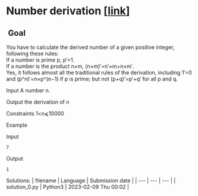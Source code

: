# Number derivation \[[link](https://www.codingame.com/training/easy/number-derivation)\]


 Goal
-----


You have to calculate the derived number of a given positive integer, following these rules:  
If a number is prime p, p′=1.  
If a number is the product n×m, (n×m)′=n′×m+n×m′.  
Yes, it follows almost all the traditional rules of the derivation, including 1′=0 and (p^n)′=n×p^(n−1) if p is prime; but not (p+q)′=p′+q′ for all p and q.



Input
A number n.


Output
the derivation of n


Constraints
1<n⩽10000


Example


Input

```
7
```



Output

```
1
```





Solutions:
| filename | Language | Submission date |
| --- | --- | --- |
| solution_0.py | Python3 | 2023-02-09 Thu 00:02 |
